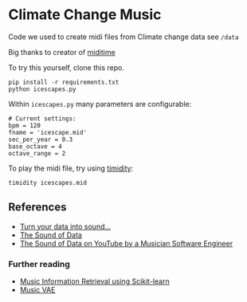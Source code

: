 # Climate Change Music
Code we used to create midi files from Climate change data see `/data`

Big thanks to creator of [miditime][1]

To try this yourself, clone this repo.

```
pip install -r requirements.txt
python icescapes.py
```

Within `icescapes.py` many parameters are configurable:
```
# Current settings:
bpm = 120
fname = 'icescape.mid'
sec_per_year = 0.3
base_octave = 4
octave_range = 2
```

To play the midi file, try using [timidity][2]:
```
timidity icescapes.mid
```

## References
* [Turn your data into sound...][3]
* [The Sound of Data][4]
* [The Sound of Data on YouTube by a Musician Software Engineer][5]

### Further reading
* [Music Information Retrieval using Scikit-learn][6]
* [Music VAE][7]

[1]: https://github.com/cirlabs/miditime
[2]: https://github.com/geofft/timidity
[3]: https://www.revealnews.org/blog/turn-your-data-into-sound-using-our-new-miditime-library/
[4]: https://programminghistorian.org/lessons/sonification
[5]: https://www.youtube.com/watch?v=vb9c_WFMYeI
[6]: https://www.youtube.com/watch?v=oGGVvTgHMHw
[7]: https://magenta.tensorflow.org/music-vae
